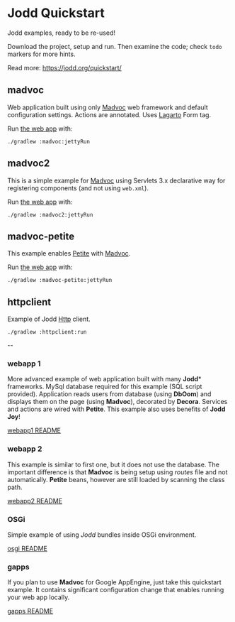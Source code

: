 # Jodd Quickstart

Jodd examples, ready to be re-used!

Download the project, setup and run. Then examine the code;
check `todo` markers for more hints.

Read more: https://jodd.org/quickstart/

## madvoc

Web application built using only [Madvoc](http://jodd.org/madvoc) web framework and default configuration settings. Actions are annotated. Uses [Lagarto](http://jodd.org/lagarto) Form tag.

Run [the web app](http://localhost:8080/madvoc) with:

	./gradlew :madvoc:jettyRun

## madvoc2

This is a simple example for [Madvoc](http://jodd.org/madvoc) using Servlets 3.x declarative way for registering components (and not using `web.xml`).

Run [the web app](http://localhost:8080/madvoc2) with:

	./gradlew :madvoc2:jettyRun


## madvoc-petite

This example enables [Petite](http://jodd.org/petite) with [Madvoc](http://jodd.org/petite).

Run [the web app](http://localhost:8080/madvoc-petite) with:

	./gradlew :madvoc-petite:jettyRun


## httpclient

Example of Jodd [Http](http://jodd.org/http) client.


	./gradlew :httpclient:run















--

### webapp 1

More advanced example of web application built with many **Jodd*** frameworks.
MySql database required for this example (SQL script provided).
Application reads users from database (using **DbOom**) and displays
them on the page (using **Madvoc**), decorated by **Decora**.
Services and actions are wired with **Petite**. This example also
uses benefits of **Jodd Joy**!

[webapp1 README](webapp1/README.md)


### webapp 2

This example is similar to first one, but it does not use the database.
The important difference is that **Madvoc** is being setup
using _routes_ file and not automatically. **Petite** beans, however
are still loaded by scanning the class path.

[webapp2 README](webapp2/README.md)


### OSGi

Simple example of using *Jodd* bundles inside OSGi environment.

[osgi README](osgi/README.md)

### gapps

If you plan to use **Madvoc** for Google AppEngine,
just take this quickstart example. It contains significant
configuration change that enables running your web app
locally.

[gapps README](gapps/README.md)
